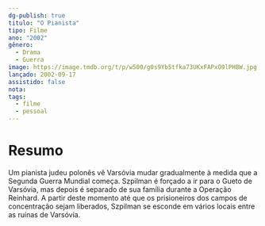 ```yaml
---
dg-publish: true
titulo: "O Pianista"
tipo: Filme
ano: "2002"
gênero:
  - Drama
  - Guerra
image: https://image.tmdb.org/t/p/w500/g0s9Yb5tfka73UKxFAPxO9lPHBW.jpg
lançado: 2002-09-17
assistido: false
nota:
tags:
  - filme
  - pessoal
---
```

# Resumo
Um pianista judeu polonês vê Varsóvia mudar gradualmente à medida que a Segunda Guerra Mundial começa. Szpilman é forçado a ir para o Gueto de Varsóvia, mas depois é separado de sua família durante a Operação Reinhard. A partir deste momento até que os prisioneiros dos campos de concentração sejam liberados, Szpilman se esconde em vários locais entre as ruínas de Varsóvia.
